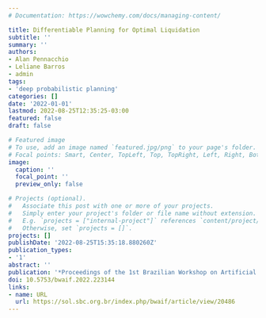 ```yaml
---
# Documentation: https://wowchemy.com/docs/managing-content/

title: Differentiable Planning for Optimal Liquidation
subtitle: ''
summary: ''
authors:
- Alan Pennacchio
- Leliane Barros
- admin
tags:
- 'deep probabilistic planning'
categories: []
date: '2022-01-01'
lastmod: 2022-08-25T12:35:25-03:00
featured: false
draft: false

# Featured image
# To use, add an image named `featured.jpg/png` to your page's folder.
# Focal points: Smart, Center, TopLeft, Top, TopRight, Left, Right, BottomLeft, Bottom, BottomRight.
image:
  caption: ''
  focal_point: ''
  preview_only: false

# Projects (optional).
#   Associate this post with one or more of your projects.
#   Simply enter your project's folder or file name without extension.
#   E.g. `projects = ["internal-project"]` references `content/project/deep-learning/index.md`.
#   Otherwise, set `projects = []`.
projects: []
publishDate: '2022-08-25T15:35:18.880260Z'
publication_types:
- '1'
abstract: ''
publication: '*Proceedings of the 1st Brazilian Workshop on Artificial Intelligence in Finance*'
doi: 10.5753/bwaif.2022.223144
links:
- name: URL
  url: https://sol.sbc.org.br/index.php/bwaif/article/view/20486
---
```

